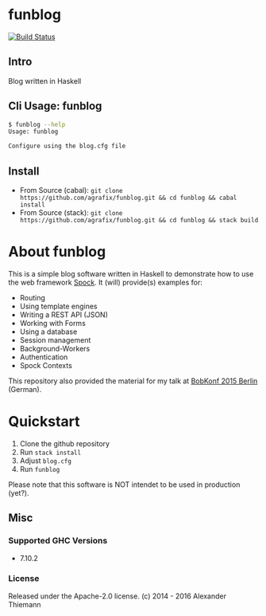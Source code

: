 funblog
=====

[![Build Status](https://travis-ci.org/agrafix/funblog.svg)](https://travis-ci.org/agrafix/funblog)


## Intro


Blog written in Haskell

## Cli Usage: funblog

```sh
$ funblog --help
Usage: funblog

Configure using the blog.cfg file

```

## Install

* From Source (cabal): `git clone https://github.com/agrafix/funblog.git && cd funblog && cabal install`
* From Source (stack): `git clone https://github.com/agrafix/funblog.git && cd funblog && stack build`

# About funblog

This is a simple blog software written in Haskell to demonstrate how to
use the web framework [Spock](http://github.com/agrafix/Spock). It
(will) provide(s) examples for:

* Routing
* Using template engines
* Writing a REST API (JSON)
* Working with Forms
* Using a database
* Session management
* Background-Workers
* Authentication
* Spock Contexts

This repository also provided the material for my talk at
[BobKonf 2015 Berlin](http://bobkonf.de/2015/thiemann.html) (German).

# Quickstart

1. Clone the github repository
2. Run `stack install`
3. Adjust `blog.cfg`
4. Run `funblog`

Please note that this software is NOT intendet to be used in production (yet?).

## Misc

### Supported GHC Versions

* 7.10.2

### License

Released under the Apache-2.0 license.
(c) 2014 - 2016 Alexander Thiemann

